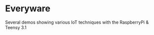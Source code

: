 Everyware
=========

Several demos showing various IoT techniques with the RaspberryPi &amp; Teensy 3.1
